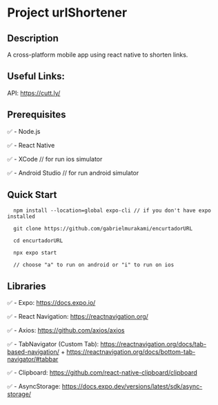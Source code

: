 # Project urlShortener

## Description

A cross-platform mobile app using react native to shorten links.

<!-- ![Alt Text](https://media.giphy.com/media/6OECbfhIGPGF7vaozV/giphy.gif) -->

## Useful Links:

<!-- Project published on expo: https://expo.dev/@gabrielmk666/StarWarsWiki -->

API: https://cutt.ly/

## Prerequisites

:white_check_mark: - Node.js

:white_check_mark: - React Native

:white_check_mark: - XCode // for run ios simulator

:white_check_mark: - Android Studio // for run android simulator

## Quick Start

```
  npm install --location=global expo-cli // if you don't have expo installed

  git clone https://github.com/gabrielmurakami/encurtadorURL

  cd encurtadorURL

  npx expo start

  // choose "a" to run on android or "i" to run on ios
```

## Libraries

:white_check_mark: - Expo: https://docs.expo.io/

:white_check_mark: - React Navigation: https://reactnavigation.org/

:white_check_mark: - Axios: https://github.com/axios/axios

:white_check_mark: - TabNavigator (Custom Tab): https://reactnavigation.org/docs/tab-based-navigation/ + https://reactnavigation.org/docs/bottom-tab-navigator/#tabbar

:white_check_mark: - Clipboard: https://github.com/react-native-clipboard/clipboard

:white_check_mark: - AsyncStorage: https://docs.expo.dev/versions/latest/sdk/async-storage/
